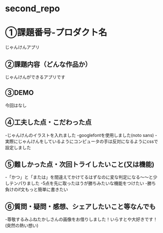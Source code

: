 # second_repo

# ①課題番号-プロダクト名
じゃんけんアプリ

## ②課題内容（どんな作品か）
じゃんけんができるアプリです

## ③DEMO
今回はなし

## ④工夫した点・こだわった点
-じゃんけんのイラストを入れました
-googlefontを使用しました(noto sans)
-実際にじゃんけんをしているようにコンピュータの手は反対になるようにcssで設定しました

## ⑤難しかった点・次回トライしたいこと(又は機能)
-「かつ」と「または」を間違えてかけてるはずなのに変な判定になる〜〜と少しテンパりました
-5点を先に取ったほうが勝ちみたいな機能をつけたい
-勝ち負けのif文もっと簡単に書きたい

## ⑥質問・疑問・感想、シェアしたいこと等なんでも
-尊敬するみふねたかしさんの画像をお借りしました！いらすとや大好きです！(突然の熱い想い)
